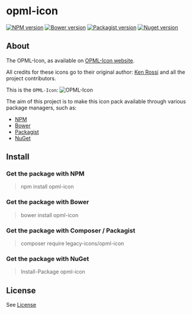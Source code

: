 
# opml-icon

[![NPM version](https://img.shields.io/npm/v/opml-icon.svg)](https://www.npmjs.org/package/opml-icon)
[![Bower version](https://img.shields.io/bower/v/opml-icon.svg)](http://bower.io/search/?q=opml-icon)
[![Packagist version](https://img.shields.io/packagist/v/legacy-icons/opml-icon.svg)](https://packagist.org/packages/legacy-icons/opml-icon)
[![Nuget version](https://img.shields.io/nuget/v/opml-icon.svg)](https://www.nuget.org/packages/opml-icon/)


## About

The OPML-Icon, as available on [OPML-Icon website](http://opmlicons.com/).

All credits for these icons go to their original author: [Ken Rossi](http://www.krossi.com/) and all the project contributors.

This is the `OPML-Icon`: ![OPML-Icon](https://github.com/legacy-icons/opml-icon/blob/master/png/opml-icon-64x64.png)

The aim of this project is to make this icon pack available through various package managers, such as:

- [NPM](https://npmjs.org)
- [Bower](http://bower.io)
- [Packagist](https://packagist.org)
- [NuGet](https://www.nuget.org)


## Install

### Get the package with NPM

> npm install opml-icon


### Get the package with Bower

> bower install opml-icon


### Get the package with Composer / Packagist

> composer require legacy-icons/opml-icon


### Get the package with NuGet

> Install-Package opml-icon


## License

See [License](https://github.com/legacy-icons/opml-icon/blob/master/LICENSE.md)

